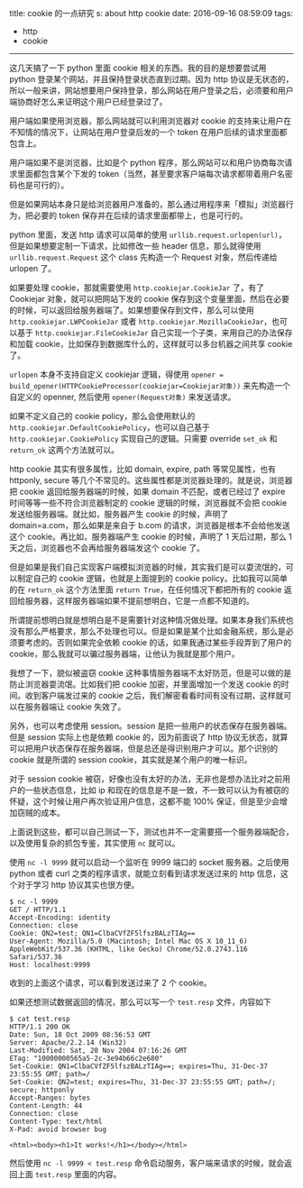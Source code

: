 title: cookie 的一点研究
s: about http cookie
date: 2016-09-16 08:59:09
tags:
  - http
  - cookie
---
这几天搞了一下 python 里面 cookie 相关的东西。我的目的是想要尝试用 python 登录某个网站，并且保持登录状态直到过期。因为 http 协议是无状态的，所以一般来讲，网站想要用户保持登录，那么网站在用户登录之后，必须要和用户端协商好怎么来证明这个用户已经登录过了。

用户端如果使用浏览器，那么网站就可以利用浏览器对 cookie 的支持来让用户在不知情的情况下，让网站在用户登录后发的一个 token 在用户后续的请求里面都包含上。

用户端如果不是浏览器，比如是个 python 程序，那么网站可以和用户协商每次请求里面都包含某个下发的 token（当然，甚至要求客户端每次请求都带着用户名密码也是可行的）。

但是如果网站本身只是给浏览器用户准备的，那么通过用程序来「模拟」浏览器行为，把必要的 token 保存并在后续的请求里面都带上，也是可行的。

python 里面，发送 http 请求可以简单的使用 `urllib.request.urlopen(url)`，但是如果想要定制一下请求，比如修改一些 header 信息，那么就得使用 `urllib.request.Request` 这个 class 先构造一个 Request 对象，然后传递给 urlopen 了。

如果要处理 cookie，那就需要使用 `http.cookiejar.CookieJar` 了，有了 Cookiejar 对象，就可以把网站下发的 cookie 保存到这个变量里面，然后在必要的时候，可以返回给服务器端了。如果想要保存到文件，那么可以使用 `http.cookiejar.LWPCookieJar` 或者 `http.cookiejar.MozillaCookieJar`，也可以基于 `http.cookiejar.FileCookieJar` 自己实现一个子类，来用自己的办法保存和加载 cookie，比如保存到数据库什么的，这样就可以多台机器之间共享 cookie 了。

`urlopen` 本身不支持自定义 cookiejar 逻辑，得使用 `opener = build_opener(HTTPCookieProcessor(cookiejar=Cookiejar对象))` 来先构造一个自定义的 openner, 然后使用 `opener(Request对象)` 来发送请求。

如果不定义自己的 cookie policy，那么会使用默认的 `http.cookiejar.DefaultCookiePolicy`，也可以自己基于 `http.cookiejar.CookiePolicy` 实现自己的逻辑。只需要 override `set_ok` 和 `return_ok` 这两个方法就可以。

http cookie 其实有很多属性，比如 domain, expire, path 等常见属性，也有 httponly, secure 等几个不常见的。这些属性都是浏览器处理的。就是说，浏览器把 cookie 返回给服务器端的时候，如果 domain 不匹配，或者已经过了 expire 时间等等一些不符合浏览器制定的 cookie 逻辑的时候，浏览器就不会把 cookie 发送给服务器端。就比如，服务器产生 cookie 的时候，声明了 domain=a.com，那么如果是来自于 b.com 的请求，浏览器是根本不会给他发送这个 cookie。再比如，服务器端产生 cookie 的时候，声明了 1 天后过期，那么 1 天之后，浏览器也不会再给服务器端发这个 cookie 了。

但是如果是我们自己实现客户端模拟浏览器的时候，其实我们是可以耍流氓的，可以制定自己的 cookie 逻辑，也就是上面提到的 cookie policy。比如我可以简单的在 `return_ok` 这个方法里面 `return True`，在任何情况下都把所有的 cookie 返回给服务器，这样服务器端如果不提前想明白，它是一点都不知道的。

所谓提前想明白就是想明白是不是需要针对这种情况做处理。如果本身我们系统也没有那么严格要求，那么不处理也可以。但是如果是某个比如金融系统，那么是必须要考虑的。否则如果完全依赖 cookie 的话，如果我通过某些手段弄到了用户的 cookie，那么我就可以骗过服务器端，让他认为我就是那个用户。

我想了一下，貌似被盗窃 cookie 这种事情服务器端不太好防范，但是可以做的是防止浏览器耍流氓。比如我们把 cookie 加密，并里面增加一个发送 cookie 的时间。收到客户端发过来的 cookie 之后，我们解密看看时间有没有过期，这样就可以在服务器端让 cookie 失效了。

另外，也可以考虑使用 session。session 是把一些用户的状态保存在服务器端。但是 session 实际上也是依赖 cookie 的，因为前面说了 http 协议无状态，就算可以把用户状态保存在服务器端，但是总还是得识别用户才可以。那个识别的 cookie 就是所谓的 session cookie，其实就是某个用户的唯一标识。

对于 session cookie 被窃，好像也没有太好的办法，无非也是想办法比对之前用户的一些状态信息，比如 ip 和现在的信息是不是一致，不一致可以认为有被窃的怀疑，这个时候让用户再次验证用户信息，这都不能 100% 保证，但是至少会增加窃贼的成本。

上面说到这些，都可以自己测试一下，测试也并不一定需要搭一个服务器端配合，以及使用复杂的抓包专鉴，其实使用 `nc` 就可以。

使用 `nc -l 9999` 就可以启动一个监听在 9999 端口的 socket 服务器。之后使用 python 或者 curl 之类的程序请求，就能立刻看到请求发送过来的 http 信息，这个对于学习 http 协议其实也很方便。

```
$ nc -l 9999
GET / HTTP/1.1
Accept-Encoding: identity
Connection: close
Cookie: QN2=test; QN1=ClbaCVfZF5lfszBALzTIAg==
User-Agent: Mozilla/5.0 (Macintosh; Intel Mac OS X 10_11_6)  AppleWebKit/537.36 (KHTML, like Gecko) Chrome/52.0.2743.116 Safari/537.36
Host: localhost:9999

```
收到的上面这个请求，可以看到发送过来了 2 个 cookie。

如果还想测试数据返回的情况，那么可以写一个 `test.resp` 文件，内容如下

```
$ cat test.resp
HTTP/1.1 200 OK
Date: Sun, 18 Oct 2009 08:56:53 GMT
Server: Apache/2.2.14 (Win32)
Last-Modified: Sat, 20 Nov 2004 07:16:26 GMT
ETag: "10000000565a5-2c-3e94b66c2e680"
Set-Cookie: QN1=ClbaCVfZF5lfszBALzTIAg==; expires=Thu, 31-Dec-37 23:55:55 GMT; path=/
Set-Cookie: QN2=test; expires=Thu, 31-Dec-37 23:55:55 GMT; path=/; secure; httponly
Accept-Ranges: bytes
Content-Length: 44
Connection: close
Content-Type: text/html
X-Pad: avoid browser bug

<html><body><h1>It works!</h1></body></html>
```

然后使用 `nc -l 9999 < test.resp` 命令启动服务，客户端来请求的时候，就会返回上面 `test.resp` 里面的内容。
